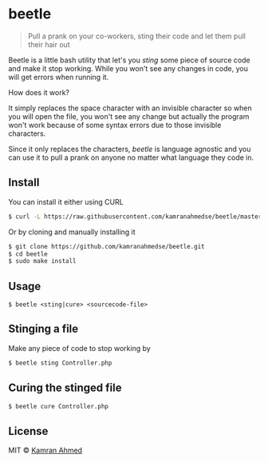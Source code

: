 # beetle

> Pull a prank on your co-workers, sting their code and let them pull their hair out

Beetle is a little bash utility that let's you *sting* some piece of source code and make it stop working. While you won't see any changes in code, you will get errors when running it.

How does it work?

It simply replaces the space character with an invisible character so when you will open the file, you won't see any change but actually the program won't work because of some syntax errors due to those invisible characters.

Since it only replaces the characters, *beetle* is language agnostic and you can use it to pull a prank on anyone no matter what language they code in.

## Install

You can install it either using CURL

```bash
$ curl -L https://raw.githubusercontent.com/kamranahmedse/beetle/master/installer.sh | sudo sh
```

Or by cloning and manually installing it

```bash
$ git clone https://github.com/kamranahmedse/beetle.git
$ cd beetle
$ sudo make install
```


## Usage

```
$ beetle <sting|cure> <sourcecode-file>
```

## Stinging a file

Make any piece of code to stop working by

```bash
$ beetle sting Controller.php
```

## Curing the stinged file

```bash
$ beetle cure Controller.php
```

## License

MIT © [Kamran Ahmed](http://kamranahmed.info)